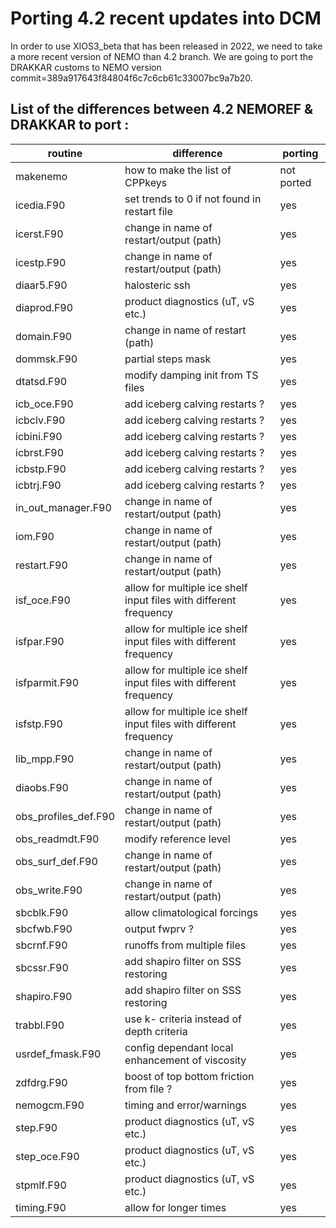 # Porting 4.2 recent updates into DCM

In order to use XIOS3_beta that has been released in 2022, we need to take a more recent version of NEMO than 4.2 branch.
We are going to port the DRAKKAR customs to NEMO version commit=389a917643f84804f6c7c6cb61c33007bc9a7b20.

## List of the differences between 4.2 NEMOREF & DRAKKAR to port :

| routine | difference | porting |
|--|--|--|
| makenemo | how to make the list of CPPkeys | not ported |
| icedia.F90 | set trends to 0 if not found in restart file | yes |
| icerst.F90 | change in name of restart/output (path) | yes |
| icestp.F90 | change in name of restart/output (path) | yes |
| diaar5.F90 | halosteric ssh | yes |
| diaprod.F90 | product diagnostics (uT, vS etc.) | yes |
| domain.F90 | change in name of restart (path) | yes |
| dommsk.F90 | partial steps mask | yes |
| dtatsd.F90 | modify damping init from TS files| yes |
| icb_oce.F90 | add iceberg calving restarts ?| yes |
| icbclv.F90 | add iceberg calving restarts ?| yes |
| icbini.F90 | add iceberg calving restarts ?| yes |
| icbrst.F90 | add iceberg calving restarts ?| yes |
| icbstp.F90 | add iceberg calving restarts ?| yes |
| icbtrj.F90 | add iceberg calving restarts ?| yes |
| in_out_manager.F90 | change in name of restart/output (path) | yes |
| iom.F90 | change in name of restart/output (path) | yes |
| restart.F90 | change in name of restart/output (path) | yes |
| isf_oce.F90 | allow for multiple ice shelf input files with different frequency | yes |
| isfpar.F90 | allow for multiple ice shelf input files with different frequency | yes |
| isfparmit.F90 | allow for multiple ice shelf input files with different frequency | yes |
| isfstp.F90 | allow for multiple ice shelf input files with different frequency | yes |
| lib_mpp.F90 | change in name of restart/output (path) | yes |
| diaobs.F90 | change in name of restart/output (path) | yes |
| obs_profiles_def.F90 | change in name of restart/output (path) | yes |
| obs_readmdt.F90 | modify reference level | yes |
| obs_surf_def.F90 | change in name of restart/output (path) | yes |
| obs_write.F90 | change in name of restart/output (path) | yes |
| sbcblk.F90 | allow climatological forcings | yes |
| sbcfwb.F90 | output fwprv ? | yes |
| sbcrnf.F90 | runoffs from multiple files | yes |
| sbcssr.F90 | add shapiro filter on SSS restoring | yes |
| shapiro.F90 | add shapiro filter on SSS restoring | yes |
| trabbl.F90  | use k- criteria instead of depth criteria | yes |
| usrdef_fmask.F90 | config dependant local enhancement of viscosity | yes |
| zdfdrg.F90 | boost of top bottom friction from file ? | yes |
| nemogcm.F90 | timing and error/warnings | yes |
| step.F90 | product diagnostics (uT, vS etc.) | yes |
| step_oce.F90 | product diagnostics (uT, vS etc.) | yes |
| stpmlf.F90 | product diagnostics (uT, vS etc.) | yes |
| timing.F90 | allow for longer times | yes |



